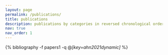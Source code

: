 ```yaml
---
layout: page
permalink: /publications/
title: publications
description: publications by categories in reversed chronological order. generated by jekyll-scholar.
nav: true
nav_order: 1
---
```

<!-- _pages/publications.md -->
<div class="publications">

{% bibliography -f papers1 -q @*[key=ahn2021dynamic]* %}
<!-- {% bibliography -f {{ site.scholar.bibliography }} %} -->

</div>
